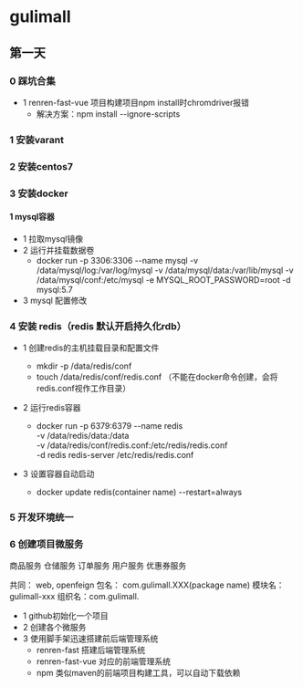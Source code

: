 # gulimall

## 第一天

### 0 踩坑合集
- 1 renren-fast-vue 项目构建项目npm install时chromdriver报错
    - 解决方案：npm install --ignore-scripts


### 1 安装varant

### 2 安装centos7

### 3 安装docker

#### 1 mysql容器

- 1 拉取mysql镜像
- 2 运行并挂载数据卷
   - docker run -p 3306:3306 --name mysql  -v /data/mysql/log:/var/log/mysql  -v /data/mysql/data:/var/lib/mysql  -v /data/mysql/conf:/etc/mysql  -e MYSQL_ROOT_PASSWORD=root  -d mysql:5.7
- 3 mysql 配置修改

### 4 安装 redis（redis 默认开启持久化rdb）

- 1 创建redis的主机挂载目录和配置文件
  - mkdir -p /data/redis/conf
  - touch /data/redis/conf/redis.conf
  （不能在docker命令创建，会将redis.conf视作工作目录）

- 2 运行redis容器
  - docker run -p 6379:6379 --name redis \
  -v /data/redis/data:/data \
  -v /data/redis/conf/redis.conf:/etc/redis/redis.conf \
  -d redis redis-server /etc/redis/redis.conf

- 3 设置容器自动启动
  - docker update redis(container name) --restart=always
### 5 开发环境统一
### 6 创建项目微服务

商品服务
仓储服务
订单服务
用户服务
优惠券服务

共同： web, openfeign
包名： com.gulimall.XXX(package name)
模块名：gulimall-xxx
组织名：com.gulimall.

- 1 github初始化一个项目
- 2 创建各个微服务
- 3 使用脚手架迅速搭建前后端管理系统
  - renren-fast 搭建后端管理系统
  - renren-fast-vue 对应的前端管理系统
  - npm 类似maven的前端项目构建工具，可以自动下载依赖
  

